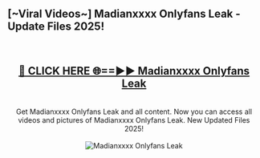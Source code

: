 <h2>[~Viral Videos~] Madianxxxx Onlyfans Leak - Update Files 2025!</h2>
<br>
<div align="center">
<h2><a href="https://betterlinks.top/A2PfLJ" rel="nofollow">🔴 CLICK HERE 🌐==►► Madianxxxx Onlyfans Leak</a></h2>
<br>
Get Madianxxxx Onlyfans Leak and all content. Now you can access all videos and pictures of Madianxxxx Onlyfans Leak. New Updated Files 2025!
<br>
<br>
<a href="https://betterlinks.top/A2PfLJ" rel="nofollow" data-target="animated-image.originalLink"><img src="https://i.ibb.co.com/WyWwxjT/player-gif2.gif" alt="Madianxxxx Onlyfans Leak" style="max-width: 100%; display: inline-block;" data-target="animated-image.originalImage"></a>
</div>
<br>
